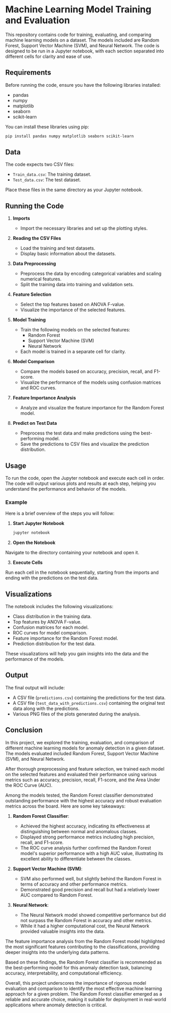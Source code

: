 # Machine Learning Model Training and Evaluation

This repository contains code for training, evaluating, and comparing machine learning models on a dataset. The models included are Random Forest, Support Vector Machine (SVM), and Neural Network. The code is designed to be run in a Jupyter notebook, with each section separated into different cells for clarity and ease of use.

## Requirements

Before running the code, ensure you have the following libraries installed:

- pandas
- numpy
- matplotlib
- seaborn
- scikit-learn

You can install these libraries using pip:

```bash
pip install pandas numpy matplotlib seaborn scikit-learn
```

## Data

The code expects two CSV files:
- `Train_data.csv`: The training dataset.
- `Test_data.csv`: The test dataset.

Place these files in the same directory as your Jupyter notebook.

## Running the Code

1. **Imports**
    - Import the necessary libraries and set up the plotting styles.

2. **Reading the CSV Files**
    - Load the training and test datasets.
    - Display basic information about the datasets.

3. **Data Preprocessing**
    - Preprocess the data by encoding categorical variables and scaling numerical features.
    - Split the training data into training and validation sets.

4. **Feature Selection**
    - Select the top features based on ANOVA F-value.
    - Visualize the importance of the selected features.

5. **Model Training**
    - Train the following models on the selected features:
        - Random Forest
        - Support Vector Machine (SVM)
        - Neural Network
    - Each model is trained in a separate cell for clarity.

6. **Model Comparison**
    - Compare the models based on accuracy, precision, recall, and F1-score.
    - Visualize the performance of the models using confusion matrices and ROC curves.

7. **Feature Importance Analysis**
    - Analyze and visualize the feature importance for the Random Forest model.

8. **Predict on Test Data**
    - Preprocess the test data and make predictions using the best-performing model.
    - Save the predictions to CSV files and visualize the prediction distribution.

## Usage

To run the code, open the Jupyter notebook and execute each cell in order. The code will output various plots and results at each step, helping you understand the performance and behavior of the models.

### Example

Here is a brief overview of the steps you will follow:

1. **Start Jupyter Notebook**
    ```bash
    jupyter notebook
    ```

2. **Open the Notebook**

Navigate to the directory containing your notebook and open it.

3. **Execute Cells**

Run each cell in the notebook sequentially, starting from the imports and ending with the predictions on the test data.

## Visualizations

The notebook includes the following visualizations:

- Class distribution in the training data.
- Top features by ANOVA F-value.
- Confusion matrices for each model.
- ROC curves for model comparison.
- Feature importance for the Random Forest model.
- Prediction distribution for the test data.

These visualizations will help you gain insights into the data and the performance of the models.

## Output

The final output will include:

- A CSV file (`predictions.csv`) containing the predictions for the test data.
- A CSV file (`test_data_with_predictions.csv`) containing the original test data along with the predictions.
- Various PNG files of the plots generated during the analysis.

## Conclusion

In this project, we explored the training, evaluation, and comparison of different machine learning models for anomaly detection in a given dataset. The models evaluated included Random Forest, Support Vector Machine (SVM), and Neural Network.

After thorough preprocessing and feature selection, we trained each model on the selected features and evaluated their performance using various metrics such as accuracy, precision, recall, F1-score, and the Area Under the ROC Curve (AUC).

Among the models tested, the Random Forest classifier demonstrated outstanding performance with the highest accuracy and robust evaluation metrics across the board. Here are some key takeaways:

1. **Random Forest Classifier**:
    - Achieved the highest accuracy, indicating its effectiveness at distinguishing between normal and anomalous classes.
    - Displayed strong performance metrics including high precision, recall, and F1-score.
    - The ROC curve analysis further confirmed the Random Forest model's superior performance with a high AUC value, illustrating its excellent ability to differentiate between the classes.

2. **Support Vector Machine (SVM)**:
    - SVM also performed well, but slightly behind the Random Forest in terms of accuracy and other performance metrics.
    - Demonstrated good precision and recall but had a relatively lower AUC compared to Random Forest.

3. **Neural Network**:
    - The Neural Network model showed competitive performance but did not surpass the Random Forest in accuracy and other metrics.
    - While it had a higher computational cost, the Neural Network provided valuable insights into the data.

The feature importance analysis from the Random Forest model highlighted the most significant features contributing to the classifications, providing deeper insights into the underlying data patterns.

Based on these findings, the Random Forest classifier is recommended as the best-performing model for this anomaly detection task, balancing accuracy, interpretability, and computational efficiency.

Overall, this project underscores the importance of rigorous model evaluation and comparison to identify the most effective machine learning approach for a given problem. The Random Forest classifier emerged as a reliable and accurate choice, making it suitable for deployment in real-world applications where anomaly detection is critical.
